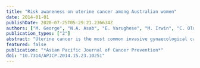 ```yaml
---
title: "Risk awareness on uterine cancer among Australian women"
date: 2014-01-01
publishDate: 2020-07-25T05:29:21.236634Z
authors: ["M. George", "N.A. Asab", "E. Varughese", "M. Irwin", "C. Oldmeadow", "K. Hollebone", "K. Apen", "S. Renner"]
publication_types: ["2"]
abstract: "Uterine cancer is the most common invasive gynaecological cancer in Australia. Early detection is a key predictive factor achieved by increasing public awareness and participation in screening. This observational study measures awareness of gynaecological malignancies, particularly uterine, among women in two rural areas of New South Wales, Australia. Patients presenting to gynaecology clinics in January to March 2014 were invited to complete a structured questionnaire. Women with a history of cancer and incomplete questionnaires were excluded. Of the 382 patients invited to participate, 329 (86%) responded with complete feedback. Most respondents were younger than than 50 years (66%) and married with at least 2 children (74%). The majority (94%) of participants had no awareness of uterine cancer and many (46%) were unable to identify common risk factors including obesity, diabetes and hypertension. The ability to identify risk factors was correlated to age, marital status and obesity. The study identifies poor awareness on uterine malignancies in two typical areas of rural Australia. Although external validity is limited by sociological factors, poor awareness of uterine cancer among rural patients in this study represents a valid public health concern. It is imperative to improve awareness of uterine cancer and available screening programs to facilitate early detection and cure."
featured: false
publication: "*Asian Pacific Journal of Cancer Prevention*"
doi: "10.7314/APJCP.2014.15.23.10251"
---
```


